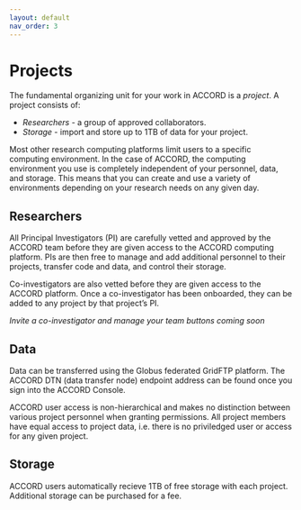 ```yaml
---
layout: default
nav_order: 3
---
```


# Projects

The fundamental organizing unit for your work in ACCORD is a *project*. A project consists of:

+ *Researchers* - a group of approved collaborators.  
+ *Storage* - import and store up to 1TB of data for your project. 

Most other research computing platforms limit users to a specific computing environment. In the case of ACCORD, the computing environment you use is completely independent of your personnel, data, and storage. This means
that you can create and use a variety of environments depending on your research needs on any given day.


## Researchers

All Principal Investigators (PI) are carefully vetted and approved by the ACCORD team before they are given access to the ACCORD computing platform. PIs are then free to manage and add additional personnel to their projects, transfer code and data, and control their storage.

Co-investigators are also vetted before they are given access to the ACCORD platform. Once a co-investigator has been onboarded, they can be added to any project by that project’s PI.


*Invite a co-investigator and manage your team buttons coming soon*


## Data

Data can be transferred using the Globus federated GridFTP platform. The ACCORD DTN (data transfer node) endpoint
address can be found once you sign into the ACCORD Console.

ACCORD user access is non-hierarchical and makes no distinction between various project personnel when granting permissions. 
All project members have equal access to project data, i.e. there is no priviledged user or access for any given project.

## Storage

ACCORD users automatically recieve 1TB of free storage with each project. Additional storage can be purchased for a fee.

